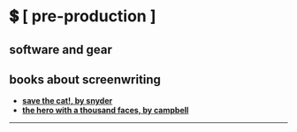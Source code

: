 # 💲 \[ pre-production ]

## software and gear





## books about screenwriting

* ****[**save the cat!, by snyder**](https://www.amazon.com/Save-Last-Book-Screenwriting-Youll/dp/1932907009)****
* ****[**the hero with a thousand faces, by campbell**](https://en.wikipedia.org/wiki/The\_Hero\_with\_a\_Thousand\_Faces)****

****
